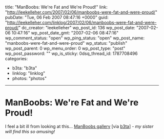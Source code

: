 title: "ManBoobs: We're Fat and We're Proud!"
link: "http://leekelleher.com/2007/02/06/manboobs-were-fat-and-were-proud/"
pubDate: "Tue, 06 Feb 2007 08:47:16 +0000"
guid: "http://leekelleher.com/linklog/2007/02/06/manboobs-were-fat-and-were-proud/"
dc_creator: "leekelleher"
wp_post_id: 136
wp_post_date: "2007-02-06 10:47:16"
wp_post_date_gmt: "2007-02-06 08:47:16"
wp_comment_status: "open"
wp_ping_status: "open"
wp_post_name: "manboobs-were-fat-and-were-proud"
wp_status: "publish"
wp_post_parent: 0
wp_menu_order: 0
wp_post_type: "post"
wp_post_password: ""
wp_is_sticky: 0dsq_thread_id: 1787708496
categories:
  - b3ta: "b3ta"
  - linklog: "linklog"
  - photos: "photos"

---

# ManBoobs: We're Fat and We're Proud!

I feel a bit ill from looking at this... <a href="http://www.manboobs.co.uk/latest.php">ManBoobs gallery</a> [via <a href="http://www.b3ta.com/newsletter/issue263/">b3ta</a>] <i>- my sister will find this so amusing!</i>